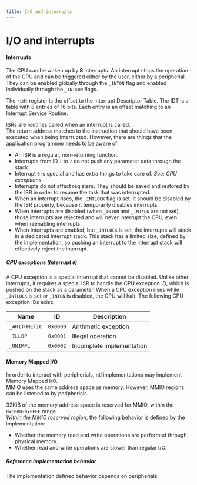 ```yaml
---
title: I/O and interrupts
---
```


I/O and interrupts
=====

#### Interrupts

The CPU can be woken up by __8__ interrupts. An interrupt stops the operation of the CPU and can be triggered either by the user, either by a peripherial.  
They can be enabled globally through the `_INTON` flag and enabled individually through the `_INTxON` flags.

The `ridt` register is the offset to the Interrupt Descriptor Table. The IDT is a table with 8 entries of 16 bits. Each entry is an offset matching to an Interrupt Service Routine.

ISRs are routines called when an interrupt is called.  
The return address matches to the instruction that should have been executed when being interrupted. However, there are things that the application programmer needs to be aware of:
- An ISR is a regular, non-returning function.
- Interrupts from ID `1` to `7` do not push any parameter data through the stack.
- Interrupt `0` is special and has extra things to take care of. _See: CPU exceptions_
- Interrupts do not affect registers. They should be saved and restored by the ISR in order to resume the task that was interrupted.
- When an interrupt rises, the `_INTLOCK` flag is set. It should be disabled by the ISR properly, because it temporarily disables interrupts.
- When interrupts are disabled (when `_INTON` and `_INT*ON` are not set), those interrupts are rejected and will never interrupt the CPU, even when reenabling interrupts.
- When interrupts are enabled, but `_INTLOCK` is set, the interrupts will stack in a dedicated interrupt stack. This stack has a limited size, defined by the implementation, so pushing an interrupt to the interrupt stack will effectively reject the interrupt.

##### CPU exceptions (Interrupt `0`)

A CPU exception is a special interrupt that cannot be disabled. Unlike other interrupts, it requires a special ISR to handle the CPU exception ID, which is pushed on the stack as a parameter. When a CPU exception rises while `_INTLOCK` is set or `_INTON` is disabled, the CPU will halt. The following CPU exception IDs exist:

| Name          | ID       | Description               |
|---------------|----------|---------------------------|
| `_ARITHMETIC` | `0x0000` | Arithmetic exception      |
| `_ILLOP`      | `0x0001` | Illegal operation         |
| `_UNIMPL`     | `0x0002` | Incomplete implementation |

#### Memory Mapped I/O

In order to interact with peripherials, ntl implementations may implement Memory Mapped I/O.  
MMIO uses the same address space as memory. However, MMIO regions can be listened to by peripherials.

32KiB of the memory address space is reserved for MMIO, within the `0xC000-0xFFFF` range.  
_Within the MMIO reserved region_, the following behavior is defined by the implementation:
- Whether the memory read and write operations are performed through physical memory.
- Whether read and write operations are slower than regular I/O.

##### Reference implementation behavior

The implementation defined behavior depends on peripherials.
